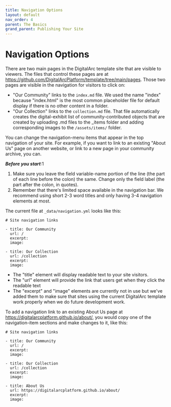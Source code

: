 ```yaml
---
title: Navigation Options
layout: default
nav_order: 4
parent: The Basics
grand_parent: Publishing Your Site
---
```


# Navigation Options

There are two main pages in the DigitalArc template site that are visible to viewers. The files that control these pages are at https://github.com/DigitalArcPlatform/template/tree/main/pages. Those two pages are visible in the navigation for visitors to click on:
- "Our Community" links to the `index.md` file. We used the name "index" because "index.html" is the most common placeholder file for default display if there is no other content in a folder.
- "Our Collection" links to the `collection.md` file. That file automatically creates the digital-exhibit list of community-contributed objects that are created by uploading .md files to the _items folder and adding corresponding images to the `/assets/items/` folder.

You can change the navigation-menu items that appear in the top navigation of your site. For example, if you want to link to an existing "About Us" page on another website, or link to a new page in your community archive, you can.

***Before you start***:1
1. Make sure you leave the field variable-name portion of the line (the part of each line before the colon) the same. Change only the field label (the part after the colon, in quotes).
2. Remember that there's limited space available in the navigation bar. We recommend using short 2-3 word titles and only having 3-4 navigation elements at most.

The current file at `_data/navigation.yml` looks like this:

```
# Site navigation links

- title: Our Community
  url: /
  excerpt:
  image:

- title: Our Collection
  url: /collection
  excerpt:
  image:
```

- The "title" element will display readable text to your site visitors.
- The "url" element will provide the link that users get when they click the readable text
- The "excerpt" and "image" elements are currently not in use but we've added them to make sure that sites using the current DigitalArc template work properly when we do future development work.

To add a navigation link to an existing About Us page at https://digitalarcplatform.github.io/about/, you would copy one of the navigation-item sections and make changes to it, like this:

```
# Site navigation links

- title: Our Community
  url: /
  excerpt:
  image:

- title: Our Collection
  url: /collection
  excerpt:
  image:
  
- title: About Us
  url: https://digitalarcplatform.github.io/about/
  excerpt:
  image:
  
```

